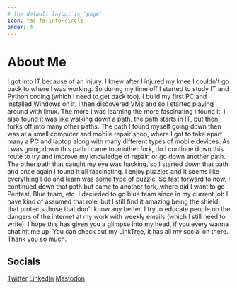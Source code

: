 ```yaml
---
# the default layout is 'page'
icon: fas fa-info-circle
order: 4
---
```


# About Me
I got into IT because of an injury. I knew after I injured my knee I couldn't go back to where I was working. So during my time off I started to study IT and Python coding (which I need to get back too). I build my first PC and installed Windows on it, I then discovered VMs and so I started playing around with linux. The more I was learning the more fascinating I found it. I also found it was like walking down a path, the path starts in IT, but then forks off into many other paths. The path I found myself going down then was at a small computer and mobile repair shop, where I got to take apart many a PC and laptop along with many different types of mobile devices. As I was going down this path I came to another fork, do I continue down this route to try and improve my knowledge of repair, or go down another path. The other path that caught my eye was hacking, so I started down that path and once again I found it all fascinating. I enjoy puzzles and it seems like everything I do and learn was some type of puzzle. So fast forward to now. I continued down that path but came to another fork, where did I want to go Pentest, Blue team, etc. I decieded to go blue team since in my current job I have kind of assumed that role, but I still find it amazing being the shield that protects those that don't know any better. I try to educate people on the dangers of the internet at my work with weekly emails (which I still need to write). I hope this has given you a glimpse into my head, if you every wanna chat hit me up. You can check out my LinkTree, it has all my social on there. Thank you so much.

## Socials
[Twitter](https://twitter.com/Haircutfish85)
[LinkedIn](https://www.linkedin.com/in/danrearden/)
[Mastodon](https://infosec.exchange/@haircutfish)
